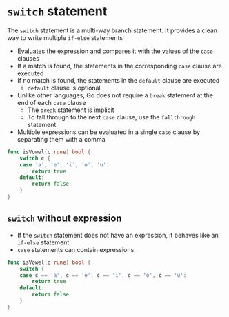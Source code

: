 # `switch` statement

The `switch` statement is a multi-way branch statement. It provides a clean way to write multiple `if-else` statements

- Evaluates the expression and compares it with the values of the `case` clauses
- If a match is found, the statements in the corresponding `case` clause are executed
- If no match is found, the statements in the `default` clause are executed
  - `default` clause is optional
- Unlike other languages, Go does not require a `break` statement at the end of each `case` clause
  - The `break` statement is implicit
  - To fall through to the next `case` clause, use the `fallthrough` statement
- Multiple expressions can be evaluated in a single `case` clause by separating them with a comma

```go
func isVowel(c rune) bool {
    switch c {
    case 'a', 'e', 'i', 'o', 'u':
        return true
    default:
        return false
    }
}
```

## `switch` **without** expression

- If the `switch` statement does not have an expression, it behaves like an `if-else` statement
- `case` statements can contain expressions

```go
func isVowel(c rune) bool {
    switch {
    case c == 'a', c == 'e', c == 'i', c == 'o', c == 'u':
        return true
    default:
        return false
    }
}
```
